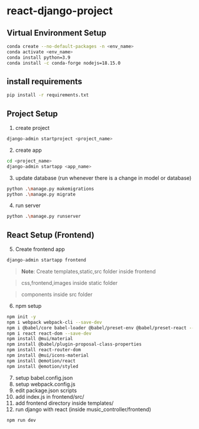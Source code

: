 # react-django-project

## Virtual Environment Setup

```bash
conda create --no-default-packages -n <env_name>
conda activate <env_name>
conda install python=3.9
conda install -c conda-forge nodejs=18.15.0
```

## install requirements
```bash
pip install -r requirements.txt
```

## Project Setup
1. create project
```bash
django-admin startproject <project_name>
```
2. create app
```bash
cd <project_name>
django-admin startapp <app_name>
```

3. update database (run whenever there is a change in model or database)
```bash
python .\manage.py makemigrations
python .\manage.py migrate
```

4. run server
```bash
python .\manage.py runserver
```

## React Setup (Frontend)

5. Create frontend app
```bash
django-admin startapp frontend
```

> **Note**: Create templates,static,src folder inside frontend 

> css,frontend,images inside static folder

> components inside src folder

6. npm setup
```bash
npm init -y
npm i webpack webpack-cli --save-dev
npm i @babel/core babel-loader @babel/preset-env @babel/preset-react --save-dev
npm i react react-dom --save-dev
npm install @mui/material
npm install @babel/plugin-proposal-class-properties
npm install react-router-dom
npm install @mui/icons-material
npm install @emotion/react
npm install @emotion/styled
```

7. setup babel.config.json
8. setup webpack.config.js
9. edit package.json scripts
10. add index.js in frontend/src/
11. add frontend directory inside templates/
12. run django with react (inside music_controller/frontend)
```bash
npm run dev
```
